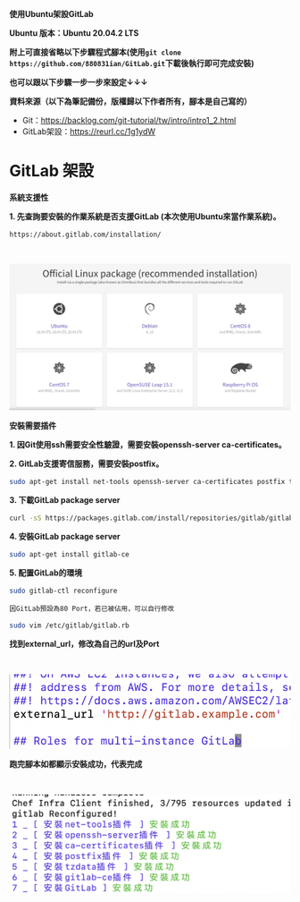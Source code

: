**使用Ubuntu架設GitLab**

**Ubuntu 版本：Ubuntu 20.04.2 LTS**

**附上可直接省略以下步驟程式腳本(使用```git clone https://github.com/880831ian/GitLab.git```下載後執行即可完成安裝)**

**也可以跟以下步驟一步一步來設定↓↓↓**

**資料來源（以下為筆記備份，版權歸以下作者所有，腳本是自己寫的）**
* Git：https://backlog.com/git-tutorial/tw/intro/intro1_2.html
* GitLab架設：https://reurl.cc/1g1ydW

# GitLab 架設
**系統支援性**

**1. 先查詢要安裝的作業系統是否支援GitLab (本次使用Ubuntu來當作業系統)。**

```shell
https://about.gitlab.com/installation/
```
<br>

![image](https://raw.githubusercontent.com/880831ian/GitLab/main/images/1.png)

**安裝需要插件**

**1. 因Git使用ssh需要安全性驗證，需要安裝openssh-server ca-certificates。**

**2. GitLab支援寄信服務，需要安裝postfix。**

```sh
sudo apt-get install net-tools openssh-server ca-certificates postfix tzdata -y
```
**3. 下載GitLab package server**

```sh
curl -sS https://packages.gitlab.com/install/repositories/gitlab/gitlab-ce/script.deb.sh | sudo bash
```
**4. 安裝GitLab package server**

```sh
sudo apt-get install gitlab-ce
```
**5. 配置GitLab的環境**

```sh
sudo gitlab-ctl reconfigure
```

`因GitLab預設為80 Port，若已被佔用，可以自行修改`

```sh
sudo vim /etc/gitlab/gitlab.rb
```

**找到external_url，修改為自己的url及Port**

<br>

![image](https://raw.githubusercontent.com/880831ian/GitLab/main/images/3.png)

**跑完腳本如都顯示安裝成功，代表完成**

<br>

![image](https://raw.githubusercontent.com/880831ian/GitLab/main/images/2.png)
